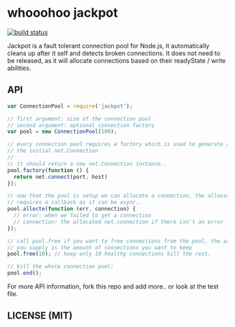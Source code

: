 # whooohoo jackpot

[![build status](https://secure.travis-ci.org/3rd-Eden/jackpot.png)](http://travis-ci.org/3rd-Eden/jackpot)

Jackpot is a fault tolerant connection pool for Node.js, it automatically cleans
up after it self and detects broken connections. It does not need to be
released, as it will allocate connections based on their readyState / write
abilities.

## API

```js
var ConnectionPool = require('jackpot');

// first argument: size of the connection pool
// second argument: optional connection factory
var pool = new ConnectionPool(100);

// every connection pool requires a factory which is used to generate / setup
// the initial net.Connection
//
// it should return a new net.Connection instance..
pool.factory(function () {
  return net.connect(port, host)
});

// now that the pool is setup we can allocate a connection, the allocate
// requires a callback as it can be async..
pool.allocte(function (err, connection) {
  // error: when we failed to get a connection
  // connection: the allocated net.connection if there isn't an error
});

// call pool.free if you want to free connections from the pool, the arugment
// you supply is the amount of connections you want to keep
pool.free(10); // keep only 10 healthy connections kill the rest.

// kill the whole connection pool:
pool.end();
```

For more API information, fork this repo and add more.. or look at the test
file.

## LICENSE (MIT)
